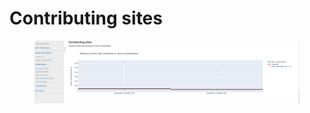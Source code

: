 # Contributing sites



<figure><img src="../../../.gitbook/assets/iScreen Shoter - 2022-09-06 074326.400.png" alt=""><figcaption></figcaption></figure>
